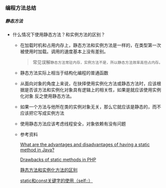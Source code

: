 ### 编程方法总结

##### 静态方法

* 什么情况下使用静态方法？和实例方法的区别？

  - 在加载时机和占用内存上，静态方法和实例方法是一样的，在类型第一次被使用时加载。调用的速度基本上没有差别。
    > 常见误解`静态方法常驻内存，实例方法不是，所以静态方法效率高但占内存。`

  - 静态方法实际上相当于结构化编程的普通函数

  - 从面向对象的角度上来说，在抉择使用实例化方法或静态方法时，应该根据是否该方法和实例化对象具有逻辑上的相关性，如果是就应该使用实例化对象  反之使用静态方法。

  - 如果一个方法与他所在类的实例对象无关，那么它就应该是静态的，而不应该把它写成实例方法

  - 使用静态方法应该考虑线程安全，对象依赖有没有问题

  - 参考资料

    [What are the advantages and disadvantages of having a static method in Java?](https://www.quora.com/What-are-the-advantages-and-disadvantages-of-having-a-static-method-in-Java)

    [Drawbacks of static methods in PHP](https://stackoverflow.com/questions/4463314/drawbacks-of-static-methods-in-php)

    [静态方法和实例化方法的区别](https://blog.csdn.net/dwzsq/article/details/2097783)

    [static和const关键字的使用（self::）](https://www.kancloud.cn/webxyl/php_oop/68888)
